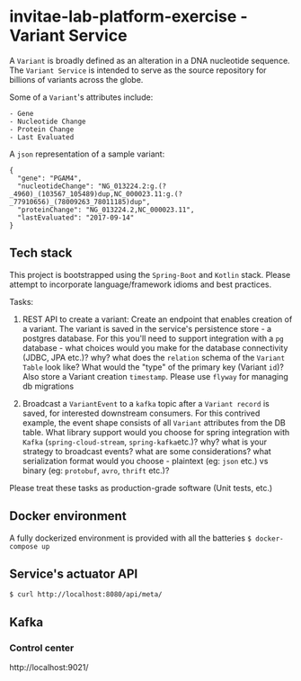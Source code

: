 # invitae-lab-platform-exercise - Variant Service
A `Variant` is broadly defined as an alteration in a DNA nucleotide sequence. The `Variant Service` is intended to serve
as the source repository for billions of variants across the globe.

Some of a `Variant`'s attributes include:
```shell
- Gene	
- Nucleotide Change	
- Protein Change	
- Last Evaluated

```
A `json` representation of a sample variant:
```shell
{
  "gene": "PGAM4",
  "nucleotideChange": "NG_013224.2:g.(?_4960)_(103567_105489)dup,NC_000023.11:g.(?_77910656)_(78009263_78011185)dup",
  "proteinChange": "NG_013224.2,NC_000023.11",
  "lastEvaluated": "2017-09-14"
}
```

## Tech stack
This project is bootstrapped using the `Spring-Boot` and `Kotlin` stack. Please attempt to incorporate language/framework 
idioms and best practices. 

Tasks:
1. REST API to create a variant: Create an endpoint that enables creation of a variant. The variant is saved in the 
   service's persistence store - a postgres database. For this you'll need to support integration with a `pg` database - 
   what choices would you make for the database connectivity (JDBC, JPA etc.)? why? what does the `relation` schema of the
   `Variant Table` look like? What would the "type" of the primary key (Variant `id`)? Also store a Variant creation `timestamp`. 
   Please use `flyway` for managing db migrations 
   
2. Broadcast a `VariantEvent` to a `kafka` topic after a `Variant record` is saved, for interested downstream consumers. 
   For this contrived example, the event shape consists of all `Variant` attributes from the DB table. 
   What library support would you choose for spring integration with `Kafka` (`spring-cloud-stream`, `spring-kafka`etc.)? why? 
   what is your strategy to broadcast events? what are some considerations? what serialization format would you choose - 
   plaintext (eg: `json` etc.) vs binary (eg: `protobuf`, `avro`, `thrift` etc.)? 

Please treat these tasks as production-grade software (Unit tests, etc.)    

## Docker environment 
A fully dockerized environment is provided with all the batteries
`$ docker-compose up`

## Service's actuator API
`$ curl http://localhost:8080/api/meta/`

## Kafka
### Control center
http://localhost:9021/ 